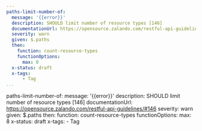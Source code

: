 ```yaml
---
paths-limit-number-of:
  message: '{{error}}'
  description: SHOULD limit number of resource types [146]
  documentationUrl: https://opensource.zalando.com/restful-api-guidelines/#146
  severity: warn
  given: $.paths
  then:
    function: count-resource-types
    functionOptions:
      max: 8
  x-status: draft
  x-tags:
      - Tag            
...
```

paths-limit-number-of:
  message: '{{error}}'
  description: SHOULD limit number of resource types [146]
  documentationUrl: https://opensource.zalando.com/restful-api-guidelines/#146
  severity: warn
  given: $.paths
  then:
    function: count-resource-types
    functionOptions:
      max: 8
  x-status: draft
  x-tags:
      - Tag        